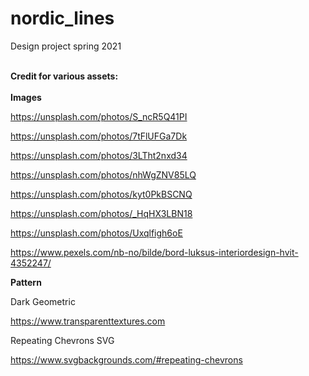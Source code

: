 # nordic_lines
Design project spring 2021

<br/>
<b>Credit for various assets: </b>
<br/>
<br/>
<b>Images</b>

https://unsplash.com/photos/S_ncR5Q41PI

https://unsplash.com/photos/7tFlUFGa7Dk

https://unsplash.com/photos/3LTht2nxd34

https://unsplash.com/photos/nhWgZNV85LQ

https://unsplash.com/photos/kyt0PkBSCNQ

https://unsplash.com/photos/_HqHX3LBN18

https://unsplash.com/photos/Uxqlfigh6oE

https://www.pexels.com/nb-no/bilde/bord-luksus-interiordesign-hvit-4352247/

<b>Pattern</b>

Dark Geometric

https://www.transparenttextures.com

Repeating Chevrons SVG

https://www.svgbackgrounds.com/#repeating-chevrons                 
